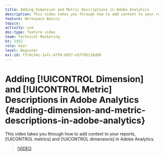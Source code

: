 ```yaml
---
title: Adding Dimension and Metric Descriptions in Adobe Analytics
description: This video takes you through how to add context to your reports, metrics and dimensions in Adobe Analytics.
feature: Workspace Basics
topics: 
activity: use
doc-type: feature video
team: Technical Marketing
kt: 2352
role: User
level: Beginner
exl-id: ffc9c54c-1afc-47f0-b057-e57f05139d88
---
```

# Adding [!UICONTROL Dimension] and [!UICONTROL Metric] Descriptions in Adobe Analytics {#adding-dimension-and-metric-descriptions-in-adobe-analytics}

This video takes you through how to add context to your reports, [!UICONTROL metrics] and [!UICONTROL dimensions] in Adobe Analytics.

>[!VIDEO](https://video.tv.adobe.com/v/25453/?quality=12)
